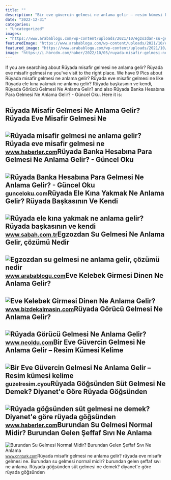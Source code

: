 ```yaml
---
title: ""
description: "Bir eve güvercin gelmesi ne anlama gelir – resim kümesi kelime"
date: "2022-12-31"
categories:
- "Uncategorized"
images:
- "https://www.arabablogu.com/wp-content/uploads/2021/10/egzozdan-su-gelmesi.jpg"
featuredImage: "https://www.arabablogu.com/wp-content/uploads/2021/10/egzozdan-su-gelmesi.jpg"
featured_image: "https://www.arabablogu.com/wp-content/uploads/2021/10/egzozdan-su-gelmesi.jpg"
image: "https://i.hbrcdn.com/haber/2022/10/05/ruyada-misafir-gelmesi-ne-anlama-gelir-ruyada-15335862_4634_m.jpg"
---
```


If you are searching about Rüyada misafir gelmesi ne anlama gelir? Rüyada eve misafir gelmesi ne you've visit to the right place. We have 9 Pics about Rüyada misafir gelmesi ne anlama gelir? Rüyada eve misafir gelmesi ne like Rüyada ele kına yakmak ne anlama gelir? Rüyada başkasının ve kendi, Rüyada Görücü Gelmesi Ne Anlama Gelir? and also Rüyada Banka Hesabına Para Gelmesi Ne Anlama Gelir? - Güncel Oku. Here it is:

Rüyada Misafir Gelmesi Ne Anlama Gelir? Rüyada Eve Misafir Gelmesi Ne
---------------------------------------------------------------------

 ![Rüyada misafir gelmesi ne anlama gelir? Rüyada eve misafir gelmesi ne](https://i.hbrcdn.com/haber/2022/10/05/ruyada-misafir-gelmesi-ne-anlama-gelir-ruyada-15335862_4634_m.jpg) <small>www.haberler.com</small>Rüyada Banka Hesabına Para Gelmesi Ne Anlama Gelir? - Güncel Oku
----------------------------------------------------------------

 ![Rüyada Banka Hesabına Para Gelmesi Ne Anlama Gelir? - Güncel Oku](https://gunceloku.com/uploads/ruyada-banka-hesabina-para-gelmesi-ne-anlama-gelir-637e71d450fe1.jpg) <small>gunceloku.com</small>Rüyada Ele Kına Yakmak Ne Anlama Gelir? Rüyada Başkasının Ve Kendi
------------------------------------------------------------------

 ![Rüyada ele kına yakmak ne anlama gelir? Rüyada başkasının ve kendi](https://iasbh.tmgrup.com.tr/4d59c5/752/395/0/0/724/380?u=https://isbh.tmgrup.com.tr/sbh/2021/09/27/ruyada-ele-kina-yakmak-ne-anlama-gelir-ruyada-elinde-kina-gormek-ne-demek-1632740056226.jpg) <small>www.sabah.com.tr</small>Egzozdan Su Gelmesi Ne Anlama Gelir, çözümü Nedir
-------------------------------------------------

 ![Egzozdan su gelmesi ne anlama gelir, çözümü nedir](https://www.arabablogu.com/wp-content/uploads/2021/10/egzozdan-su-gelmesi.jpg) <small>www.arabablogu.com</small>Eve Kelebek Girmesi Dinen Ne Anlama Gelir?
------------------------------------------

 ![Eve Kelebek Girmesi Dinen Ne Anlama Gelir?](https://www.bizdekalmasin.com/wp-content/uploads/2023/03/Eve-Kelebek-Girmesi-Dinen-Ne-Anlama-Gelir-scaled.jpg) <small>www.bizdekalmasin.com</small>Rüyada Görücü Gelmesi Ne Anlama Gelir?
--------------------------------------

 ![Rüyada Görücü Gelmesi Ne Anlama Gelir?](https://www.neoldu.com/d/other/ruyada-gorucu-gelmesi.webp) <small>www.neoldu.com</small>Bir Eve Güvercin Gelmesi Ne Anlama Gelir – Resim Kümesi Kelime
--------------------------------------------------------------

 ![Bir Eve Güvercin Gelmesi Ne Anlama Gelir – Resim kümesi kelime](https://i1.wp.com/leydi-prelest.ru/wp-content/uploads/2018/10/4-2.png) <small>guzelresim.cyou</small>Rüyada Göğsünden Süt Gelmesi Ne Demek? Diyanet'e Göre Rüyada Göğsünden
----------------------------------------------------------------------

 ![Rüyada göğsünden süt gelmesi ne demek? Diyanet'e göre rüyada göğsünden](https://i.hbrcdn.com/haber/2022/10/05/ruyada-gogsunden-sut-gelmesi-ne-anlama-gelir-15335330_6420_amp.jpg) <small>www.haberler.com</small>Burundan Su Gelmesi Normal Midir? Burundan Gelen Şeffaf Sıvı Ne Anlama
----------------------------------------------------------------------

 ![Burundan Su Gelmesi Normal Midir? Burundan Gelen Şeffaf Sıvı Ne Anlama](https://i.cnnturk.com/i/cnnturk/75/0x0/605283e2214ed804a47fe739.jpg) <small>www.cnnturk.com</small>Rüyada misafir gelmesi ne anlama gelir? rüyada eve misafir gelmesi ne. Burundan su gelmesi normal midir? burundan gelen şeffaf sıvı ne anlama. Rüyada göğsünden süt gelmesi ne demek? diyanet'e göre rüyada göğsünden
